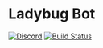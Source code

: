 # Ladybug Bot
[![Discord](https://discordapp.com/api/guilds/397479560876261377/embed.png)](https://discord.gg/mDkMbEh)
[![Build Status](https://travis-ci.org/freetnt5852/LadyBug-Bot.svg?branch=master)](https://travis-ci.org/freetnt5852/LadyBug-Bot)
